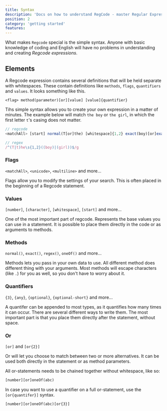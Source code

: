 ```yaml
---
title: Syntax
description: 'Docs on how to understand RegCode - master Regular Expression easily with english like syntax'
position: 2
category: 'getting started'
features:
---
```


What makes `Regcode` special is the simple syntax. Anyone with basic knowledge of coding and English will have no problems in understanding and creating *Regcode expressions*.

## Elements

A Regcode expression contains several definitions that will be held separate with whitespaces. These contain definitions like `methods`, `flags`, `quantifiers` and `values`. It looks something like this.

```
<flag> method(parameter)[or][value] [value]{quantifier}
```

Tihs simple syntax allows you to create your own expression in a matter of minutes. The example below will match `the boy` or `the girl`, in which the first letter `t`'s casing does not matter.

```ts
// regcode
<matchAll> [start] normal(T[or]the) [whitespace]{1,2} exact(boy)[or]exact(girl) [end]

// regex
/^(T|t)he\s{1,2}((boy)|(girl))$/g
```

### Flags

<alert type="info">

`<matchAll>`, `<unicode>`, `<multiline>` and more...

</alert>

Flags allow you to modify the settings of your search. This is often placed in the beginning of a Regcode statement.

### Values

<alert type="info">

`[number]`, `[character]`, `[whitespace]`, `[start]` and more...

</alert>

One of the most important part of regcode. Represents the base values you can use in a statement. It is possible to place them directly in the code or as arguments to methods.
### Methods

<alert type="info">

`normal()`, `exact()`, `regex()`, `oneOf()` and more...

</alert>

Methods lets you pass in your own data to use. All different method does different thing with your arguments. Most methods will escape characters (like `.`) for you as well, so you don't have to worry about it.

### Quantifiers

<alert type="info">

`{3}`, `{any}`, `{optional}`, `{optional-short}` and more...

</alert>

A quantifer can be appended to most types, as it quantifies how many times it can occur. There are several different ways to write them. The most important part is that you place them directly after the statement, without space.



### Or

<alert type="info">

`[or]` and `[or{2}]`

</alert>

Or will let you choose to match between two or more alternatives. It can be used both directly in the statement or as method parameters. 

All or-statements needs to be chained together without whitespace, like so:

```txt
[number][or]oneOf(abc)
```

In case you want to use a quantifier on a full or-statement, use the `[or{quantifer}]` syntax.

```txt
[number][or]oneOf(abc)[or{3}]
```
